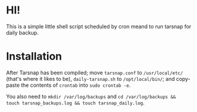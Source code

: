 # HI!

This is a simple little shell script scheduled by cron meand to run tarsnap for daily backup.

# Installation

After Tarsnap has been compiled; move `tarsnap.conf` to `/usr/local/etc/` (that's where it likes to be),
`daily-tarsnap.sh` to `/opt/local/bin/`; and copy-paste the contents of `crontab` into `sudo crontab -e`.

You also need to `mkdir /var/log/backups` and `cd /var/log/backups && touch tarsnap_backups.log && touch
tarsnap_daily.log`.
